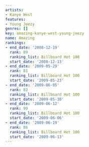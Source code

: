 ```yaml
---
artists:
- Kanye West
features:
- Young Jeezy
genres: []
key: amazing-kanye-west-young-jeezy
name: Amazing
rankings:
- end_date: '2008-12-19'
  rank: 89
  ranking_list: Billboard Hot 100
  start_date: '2008-12-13'
- end_date: '2009-05-29'
  rank: 81
  ranking_list: Billboard Hot 100
  start_date: '2009-05-23'
- end_date: '2009-06-05'
  rank: 82
  ranking_list: Billboard Hot 100
  start_date: '2009-05-30'
- end_date: '2009-06-12'
  rank: 99
  ranking_list: Billboard Hot 100
  start_date: '2009-06-06'
- end_date: '2009-06-19'
  rank: 86
  ranking_list: Billboard Hot 100
  start_date: '2009-06-13'
---
```


